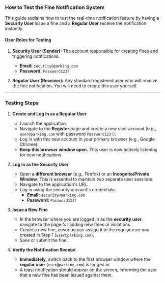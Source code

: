 ### How to Test the Fine Notification System

This guide explains how to test the real-time notification feature by having a **Security User** issue a fine and a **Regular User** receive the notification instantly.

#### User Roles for Testing

1.  **Security User (Sender):** The account responsible for creating fines and triggering notifications.
    -   **Email:** `security@parking.com`
    -   **Password:** `Password123!`

2.  **Regular User (Receiver):** Any standard registered user who will receive the fine notification. You will need to create this user yourself.

---

### Testing Steps

1.  **Create and Log In as a Regular User**
    -   Launch the application.
    -   Navigate to the **Register** page and create a new user account (e.g., `user@parking.com` with password `Password123!`).
    -   Log in with this new account in your primary browser (e.g., Google Chrome).
    -   **Keep this browser window open.** This user is now actively listening for new notifications.

2.  **Log In as the Security User**
    -   Open a **different browser** (e.g., Firefox) or an **Incognito/Private Window**. This is essential to maintain two separate user sessions.
    -   Navigate to the application's URL.
    -   Log in using the security account's credentials:
        -   **Email:** `security@parking.com`
        -   **Password:** `Password123!`

3.  **Issue a New Fine**
    -   In the browser where you are logged in as the **security user**, navigate to the page for adding new fines or violations.
    -   Create a new fine, ensuring you assign it to the regular user you created in Step 1 (`user@parking.com`).
    -   Save or submit the fine.

4.  **Verify the Notification Receipt**
    -   **Immediately**, switch back to the first browser window where the **regular user** (`user@parking.com`) is logged in.
    -   A toast notification should appear on the screen, informing the user that a new fine has been issued against them.
